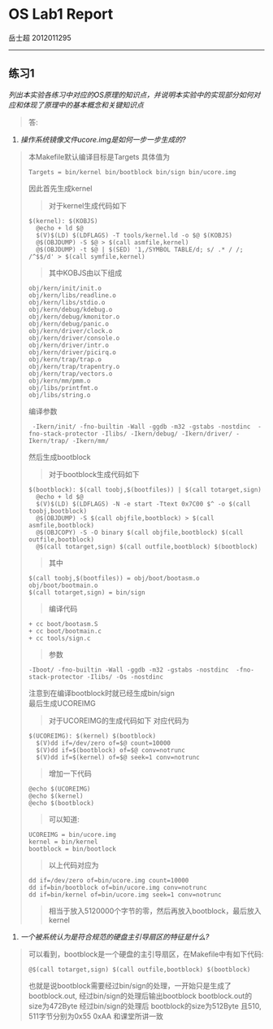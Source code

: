 #	OS Lab1 Report
岳士超
2012011295

--------

## 练习1

*列出本实验各练习中对应的OS原理的知识点，并说明本实验中的实现部分如何对应和体现了原理中的基本概念和关键知识点*

> 答: 
>  

1. *操作系统镜像文件ucore.img是如何一步一步生成的?*

> 本Makefile默认编译目标是Targets
> 具体值为
> ```
> Targets = bin/kernel bin/bootblock bin/sign bin/ucore.img
> ```
> 因此首先生成kernel
> > 对于kernel生成代码如下
> ```
> $(kernel): $(KOBJS)
>	@echo + ld $@
>	$(V)$(LD) $(LDFLAGS) -T tools/kernel.ld -o $@ $(KOBJS)
>	@$(OBJDUMP) -S $@ > $(call asmfile,kernel)
>	@$(OBJDUMP) -t $@ | $(SED) '1,/SYMBOL TABLE/d; s/ .* / /; /^$$/d' > $(call symfile,kernel)
> ```
> > 其中KOBJS由以下组成
> ```
> obj/kern/init/init.o
> obj/kern/libs/readline.o
> obj/kern/libs/stdio.o 
> obj/kern/debug/kdebug.o
> obj/kern/debug/kmonitor.o 
> obj/kern/debug/panic.o 
> obj/kern/driver/clock.o 
> obj/kern/driver/console.o 
> obj/kern/driver/intr.o 
> obj/kern/driver/picirq.o 
> obj/kern/trap/trap.o 
> obj/kern/trap/trapentry.o 
> obj/kern/trap/vectors.o 
> obj/kern/mm/pmm.o 
> obj/libs/printfmt.o 
> obj/libs/string.o
> ```
> 编译参数
> ```
>  -Ikern/init/ -fno-builtin -Wall -ggdb -m32 -gstabs -nostdinc  -fno-stack-protector -Ilibs/ -Ikern/debug/ -Ikern/driver/ -Ikern/trap/ -Ikern/mm/
> ```
> 
> 然后生成bootblock
> > 对于bootblock生成代码如下
> ```
> $(bootblock): $(call toobj,$(bootfiles)) | $(call totarget,sign)
>	@echo + ld $@
>	$(V)$(LD) $(LDFLAGS) -N -e start -Ttext 0x7C00 $^ -o $(call toobj,bootblock)
>	@$(OBJDUMP) -S $(call objfile,bootblock) > $(call asmfile,bootblock)
>	@$(OBJCOPY) -S -O binary $(call objfile,bootblock) $(call outfile,bootblock)
>	@$(call totarget,sign) $(call outfile,bootblock) $(bootblock)
> ```
> > 其中
> ```
> $(call toobj,$(bootfiles)) = obj/boot/bootasm.o obj/boot/bootmain.o
> $(call totarget,sign) = bin/sign
> ```
> >  编译代码
> ```
> + cc boot/bootasm.S
> + cc boot/bootmain.c
> + cc tools/sign.c
> ```
> > 参数
> ```
> -Iboot/ -fno-builtin -Wall -ggdb -m32 -gstabs -nostdinc  -fno-stack-protector -Ilibs/ -Os -nostdinc
> ```
> 
> 注意到在编译bootblock时就已经生成bin/sign  
> 最后生成UCOREIMG
> > 对于UCOREIMG的生成代码如下
> > 对应代码为
> ```
> $(UCOREIMG): $(kernel) $(bootblock)  
>	$(V)dd if=/dev/zero of=$@ count=10000  
>	$(V)dd if=$(bootblock) of=$@ conv=notrunc
>	$(V)dd if=$(kernel) of=$@ seek=1 conv=notrunc
> ```
> > 增加一下代码
> ```
> @echo $(UCOREIMG)
> @echo $(kernel)
> @echo $(bootblock)
> ```
> > 可以知道:
> ```
> UCOREIMG = bin/ucore.img
> kernel = bin/kernel
> bootblock = bin/bootlock
> ```
> > 以上代码对应为
> ```
> dd if=/dev/zero of=bin/ucore.img count=10000
> dd if=bin/bootblock of=bin/ucore.img conv=notrunc
> dd if=bin/kernel of=bin/ucore.img seek=1 conv=notrunc
> ```
> > 相当于放入5120000个字节的零，然后再放入bootblock，最后放入kernel

1. *一个被系统认为是符合规范的硬盘主引导扇区的特征是什么?*

> 可以看到，bootblock是一个硬盘的主引导扇区，在Makefile中有如下代码:
> ```
> @$(call totarget,sign) $(call outfile,bootblock) $(bootblock)
> ```
> 也就是说bootblock需要经过bin/sign的处理，一开始只是生成了bootblock.out, 经过bin/sign的处理后输出bootblock
> bootblock.out的size为472Byte
> 经过bin/sign的处理后
> bootblock的size为512Byte
> 且510, 511字节分别为0x55 0xAA
> 和课堂所讲一致




